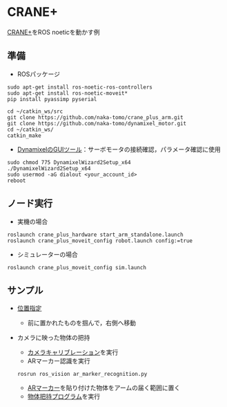 # CRANE+

[CRANE+](https://rt-net.jp/products/cranev2/)をROS noeticを動かす例

## 準備
- ROSパッケージ
```
sudo apt-get install ros-noetic-ros-controllers
sudo apt-get install ros-noetic-moveit*
pip install pyassimp pyserial

cd ~/catkin_ws/src
git clone https://github.com/naka-tomo/crane_plus_arm.git
git clone https://github.com/naka-tomo/dynamixel_motor.git
cd ~/catkin_ws/
catkin_make
```

- [DynamixelのGUIツール](http://www.robotis.com/service/download.php?no=1671)：サーボモータの接続確認，パラメータ確認に使用
```
sudo chmod 775 DynamixelWizard2Setup_x64
./DynamixelWizard2Setup_x64
sudo usermod -aG dialout <your_account_id>
reboot
```

## ノード実行
- 実機の場合
```
roslaunch crane_plus_hardware start_arm_standalone.launch
roslaunch crane_plus_moveit_config robot.launch config:=true
```

- シミュレーターの場合
```
roslaunch crane_plus_moveit_config sim.launch
```

## サンプル
- [位置指定](scripts/cranep_move_to_position.py)
  - 前に置かれたものを掴んで，右側へ移動
  
- カメラに映った物体の把持
  - [カメラキャリブレーション](README_CAMERACALIB.md)を実行
  - ARマーカー認識を実行
  ```
  rosrun ros_vision ar_marker_recognition.py 
  ```
  - [ARマーカー](https://github.com/naka-lab/ros_vision/tree/master/scripts/ARMarker)を貼り付けた物体をアームの届く範囲に置く
  - [物体把持プログラム](scripts/cranep_grasp_object.py)を実行
